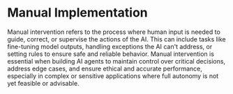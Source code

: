 # Manual Implementation

Manual intervention refers to the process where human input is needed to guide, correct, or supervise the actions of the AI. This can include tasks like fine-tuning model outputs, handling exceptions the AI can't address, or setting rules to ensure safe and reliable behavior. Manual intervention is essential when building AI agents to maintain control over critical decisions, address edge cases, and ensure ethical and accurate performance, especially in complex or sensitive applications where full autonomy is not yet feasible or advisable.
